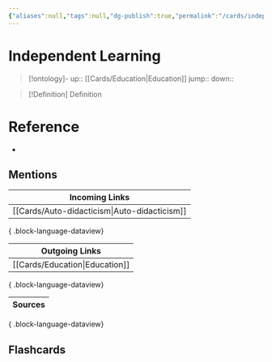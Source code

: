 ```yaml
---
{"aliases":null,"tags":null,"dg-publish":true,"permalink":"/cards/independent-learning/","dgPassFrontmatter":true}
---
```


# Independent Learning

> [!ontology]-
> up:: [[Cards/Education\|Education]]
> jump:: 
> down:: 

> [!Definition] Definition
> 

# Reference
- 

## Mentions
| Incoming Links                                  |
| ----------------------------------------------- |
| [[Cards/Auto-didacticism\|Auto-didacticism]] |

{ .block-language-dataview}

| Outgoing Links                    |
| --------------------------------- |
| [[Cards/Education\|Education]] |

{ .block-language-dataview}

| Sources |
| ------- |

{ .block-language-dataview}

## Flashcards 

